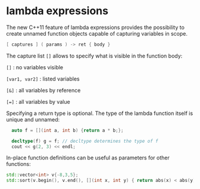 # lambda expressions
The new C++11 feature of lambda expressions provides the possibility to create unnamed function objects capable of capturing variables in scope.
```cpp
[ captures ] ( params ) -> ret { body }
```
The capture list `[]` allows to specify what is visible in the function body:

`[]`           : no variables visible

`[var1, var2]` : listed variables

`[&]`          : all variables by reference

`[=]`          : all variables by value

Specifying a return type is optional.
The type of the lambda function itself is unique and unnamed:

```cpp
  auto f = [](int a, int b) {return a * b;};

  decltype(f) g = f; // decltype determines the type of f
  cout << g(2, 3) << endl;
```

In-place function definitions can be useful as parameters for other functions:

```cpp
std::vector<int> v{-8,3,5};
std::sort(v.begin(), v.end(), [](int x, int y) { return abs(x) < abs(y); });
```
